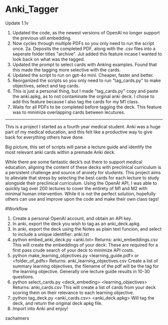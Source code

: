 # Anki_Tagger


Update 1.1v
 1. Updated the code, as the newest versions of OpenAI no longer support the previous util.embedding. 
 2. Now cycles through multiple PDFs so you only need to run the script once.
  2a. Deposits the completed PDF, along with the .csv files into a seperate folder titles "archive". Jut added this feature incase I wanted to look back on what was the tagged. 
 3. Updated the prompt to select cards with Anking examples. Found that this made the tagging more selective with the cards.
 4. Updated the script to run on gpt-4o mini. Cheaper, faster and better.
 5. Reorganized the scripts so you only need to run "tag_cards.py" to make objectives, select and tag cards.
 6. This is just a personal thing, but I made "tag_cards.py" copy and paste the anki.apkg, as to not contaminate the orginal anki deck. I chose to add this feature because I also tag the cards for my M1 class.
 7. Waits for all PDFs to be completed before tagging the deck. This feature was to minimize overlapping cards between lecutures.

----------
This is a project I started as a fourth year medical student. Anki was a huge part of my medical education, and this felt like a productive way to give back for everything others have done.
 
Big picture, this set of scripts will parse a lecture guide and identify the most relevant anki cards within a premade Anki deck. 

While there are some fantastic deck’s out there to support medical education, aligning the content of these decks with preclinical curriculum is a persistent challenge and source of anxiety for students. This project aims to alleviate that stress by selecting the best cards for each lecture to study alongside their preclinical curriculum. Using the OpenAI API, I was able to quickly tag over 200 lectures to cover the entirety of M1 and M2 with minimal human intervention. While it is not the perfect solution, hopefully others can use and improve upon the code and make their own class tags!

#Workflow
1. Create a personal OpenAI account, and obtain an API key.
2. In anki, export the deck you wish to tag as an anki_deck.apkg.
3. In anki, export the deck using the Notes as plain text funcion, and select to include a unique identifier: anki.txt
4. python embed_anki_deck.py <anki.txt>
Returns: anki_embeddings.csv
This will create the embeddings of your deck: These are required for a first pass crude search of your deck to minimize API costs.
5. python make_learning_objectives.py <learning_guide.pdf> or <folder_of_pdfs>
Returns: anki_learning_objectives.csv
Create a list of summary learning objectives, the filename of the pdf will be the tag for the learning objective. Generally one lecture guide results in 10-30 questions.
6. python select_cards.py <deck_embeding> <learning_objectives> 
Returns: anki_cards.csv
This will create a list of cards from your deck scoring them on their relevance to each learning objective.
7. python tag_deck.py <anki_cards.csv> <anki_deck.apkg>
Will tag the deck, and return the original deck apkg file.
8. Import into Anki and enjoy!

zachalmers

